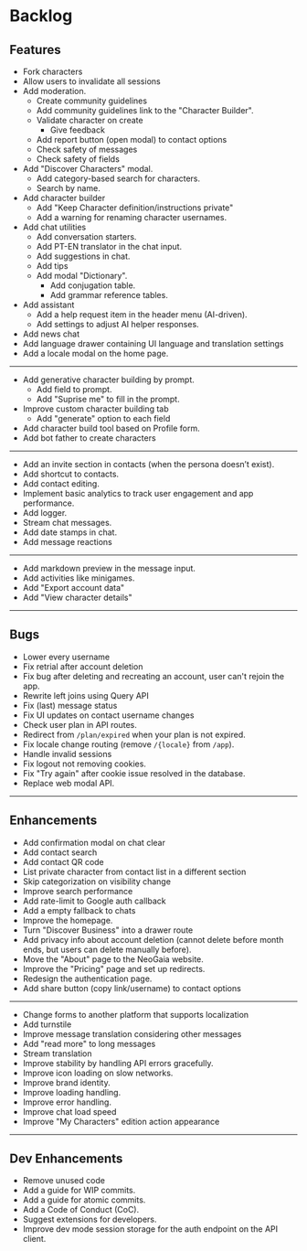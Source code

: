 # Backlog

Features
---

- Fork characters
- Allow users to invalidate all sessions
- Add moderation.
  - Create community guidelines
  - Add community guidelines link to the "Character Builder".
  - Validate character on create
    - Give feedback
  - Add report button (open modal) to contact options
  - Check safety of messages
  - Check safety of fields
- Add "Discover Characters" modal.
  - Add category-based search for characters.
  - Search by name.
- Add character builder
  - Add "Keep Character definition/instructions private"
  - Add a warning for renaming character usernames.
- Add chat utilities
  - Add conversation starters.
  - Add PT-EN translator in the chat input.
  - Add suggestions in chat.
  - Add tips
  - Add modal "Dictionary".
    - Add conjugation table.
    - Add grammar reference tables.
- Add assistant
  - Add a help request item in the header menu (AI-driven).
  - Add settings to adjust AI helper responses.
- Add news chat
- Add language drawer containing UI language and translation settings
- Add a locale modal on the home page.
- ---
- Add generative character building by prompt.
  - Add field to prompt.
  - Add "Suprise me" to fill in the prompt.
- Improve custom character building tab
  - Add "generate" option to each field
- Add character build tool based on Profile form.
- Add bot father to create characters
- ---
- Add an invite section in contacts (when the persona doesn’t exist).
- Add shortcut to contacts.
- Add contact editing.
- Implement basic analytics to track user engagement and app performance.
- Add logger.
- Stream chat messages.
- Add date stamps in chat.
- Add message reactions
- ---
- Add markdown preview in the message input.
- Add activities like minigames.
- Add "Export account data"
- Add "View character details"

---
Bugs
---

- Lower every username
- Fix retrial after account deletion
- Fix bug after deleting and recreating an account, user can't rejoin the app.
- Rewrite left joins using Query API
- Fix (last) message status
- Fix UI updates on contact username changes
- Check user plan in API routes.
- Redirect from `/plan/expired` when your plan is not expired.
- Fix locale change routing (remove `/{locale}` from `/app`).
- Handle invalid sessions
- Fix logout not removing cookies.
- Fix "Try again" after cookie issue resolved in the database.
- Replace web modal API.

---
Enhancements
---

- Add confirmation modal on chat clear
- Add contact search
- Add contact QR code
- List private character from contact list in a different section
- Skip categorization on visibility change
- Improve search performance
- Add rate-limit to Google auth callback
- Add a empty fallback to chats
- Improve the homepage.
- Turn "Discover Business" into a drawer route
- Add privacy info about account deletion (cannot delete before month ends, but users can delete manually before).
- Move the "About" page to the NeoGaia website.
- Improve the "Pricing" page and set up redirects.
- Redesign the authentication page.
- Add share button (copy link/username) to contact options
- ---
- Change forms to another platform that supports localization
- Add turnstile
- Improve message translation considering other messages
- Add "read more" to long messages
- Stream translation
- Improve stability by handling API errors gracefully.
- Improve icon loading on slow networks.
- Improve brand identity.
- Improve loading handling.
- Improve error handling.
- Improve chat load speed
- Improve "My Characters" edition action appearance

---
Dev Enhancements
---

- Remove unused code
- Add a guide for WIP commits.
- Add a guide for atomic commits.
- Add a Code of Conduct (CoC).
- Suggest extensions for developers.
- Improve dev mode session storage for the auth endpoint on the API client.
